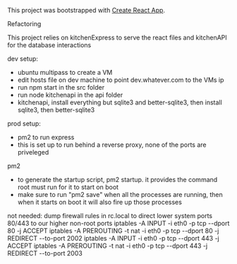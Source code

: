 This project was bootstrapped with [Create React App](https://github.com/facebook/create-react-app).

Refactoring



This project relies on kitchenExpress to serve the react files and kitchenAPI for the database interactions

dev setup:
- ubuntu multipass to create a VM
- edit hosts file on dev machine to point dev.whatever.com to the VMs ip
- run npm start in the src folder
- run node kitchenapi in the api folder
- kitchenapi, install everything but sqlite3 and better-sqlite3, then install sqlite3, then better-sqlite3


prod setup:
- pm2 to run express
- this is set up to run behind a reverse proxy, none of the ports are priveleged

pm2
- to generate the startup script, pm2 startup. it provides the command root must run for it to start on boot
- make sure to run "pm2 save" when all the processes are running, then when it starts on boot it will also fire up those processes

not needed:
dump firewall rules in rc.local to direct lower system ports 80/443 to our higher non-root ports
iptables -A INPUT -i eth0 -p tcp --dport 80 -j ACCEPT
iptables -A PREROUTING -t nat -i eth0 -p tcp --dport 80 -j REDIRECT --to-port 2002
iptables -A INPUT -i eth0 -p tcp --dport 443 -j ACCEPT
iptables -A PREROUTING -t nat -i eth0 -p tcp --dport 443 -j REDIRECT --to-port 2003

